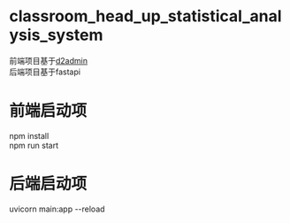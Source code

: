 # classroom_head_up_statistical_analysis_system
前端项目基于[d2admin](https://github.com/d2-projects/d2-admin-start-kit)  
后端项目基于fastapi

# 前端启动项
npm install  
npm run start

# 后端启动项
uvicorn main:app --reload
